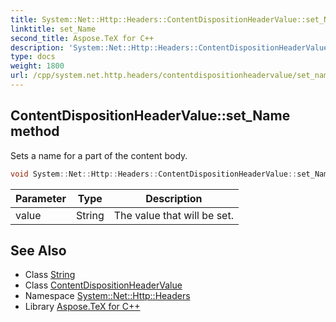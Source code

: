 ```yaml
---
title: System::Net::Http::Headers::ContentDispositionHeaderValue::set_Name method
linktitle: set_Name
second_title: Aspose.TeX for C++
description: 'System::Net::Http::Headers::ContentDispositionHeaderValue::set_Name method. Sets a name for a part of the content body in C++.'
type: docs
weight: 1800
url: /cpp/system.net.http.headers/contentdispositionheadervalue/set_name/
---
```

## ContentDispositionHeaderValue::set_Name method


Sets a name for a part of the content body.

```cpp
void System::Net::Http::Headers::ContentDispositionHeaderValue::set_Name(String value)
```


| Parameter | Type | Description |
| --- | --- | --- |
| value | String | The value that will be set. |

## See Also

* Class [String](../../../system/string/)
* Class [ContentDispositionHeaderValue](../)
* Namespace [System::Net::Http::Headers](../../)
* Library [Aspose.TeX for C++](../../../)
